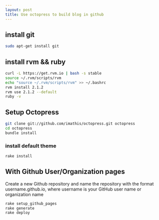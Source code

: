 ```yaml
---
layout: post
title: Use octopress to build blog in github
---
```


## install git
```sh
sudo apt-get install git
```

## install rvm && ruby

```sh
curl -L https://get.rvm.io | bash -s stable
source ~/.rvm/scripts/rvm
echo "source ~/.rvm/scripts/rvm" >> ~/.bashrc
rvm install 2.1.2
rvm use 2.1.2 --default
ruby -v
```

## Setup Octopress
```sh
git clone git://github.com/imathis/octopress.git octopress
cd octopress
bundle install
```
### install default theme
```sh
rake install
```

## With Github User/Organization pages
Create a new Github repository and name the repository with the format username.github.io, where username is your GitHub
user name or organization name

```sh
rake setup_github_pages
rake generate
rake deploy
```



